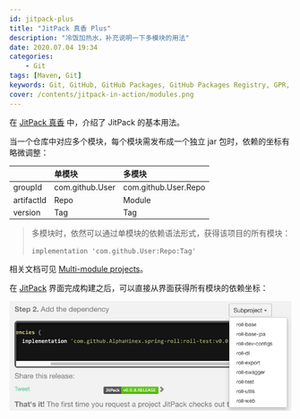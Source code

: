 ```yaml
---
id: jitpack-plus
title: "JitPack 真香 Plus"
description: "冷饭加热水，补充说明一下多模块的用法"
date: 2020.07.04 19:34
categories:
    - Git
tags: [Maven, Git]
keywords: Git, GitHub, GitHub Packages, GitHub Packages Registry, GPR, JitPack, JCenter, Maven Central, GitLab, Gitee, BitBucket
cover: /contents/jitpack-in-action/modules.png
---
```


在 [JitPack 真香](https://alphahinex.github.io/2020/05/29/jitpack-in-action/) 中，介绍了 JitPack 的基本用法。

当一个仓库中对应多个模块，每个模块需发布成一个独立 jar 包时，依赖的坐标有略微调整：

||单模块|多模块|
|:--|:--|:--|
|groupId|com.github.User|com.github.User.Repo|
|artifactId|Repo|Module|
|version|Tag|Tag|

> 多模块时，依然可以通过单模块的依赖语法形式，获得该项目的所有模块：
>
>     implementation 'com.github.User:Repo:Tag'

相关文档可见 [Multi-module projects](https://jitpack.io/docs/BUILDING/#multi-module-projects)。

在 [JitPack](https://jitpack.io/) 界面完成构建之后，可以直接从界面获得所有模块的依赖坐标：

![modules](/contents/jitpack-in-action/modules.png)
